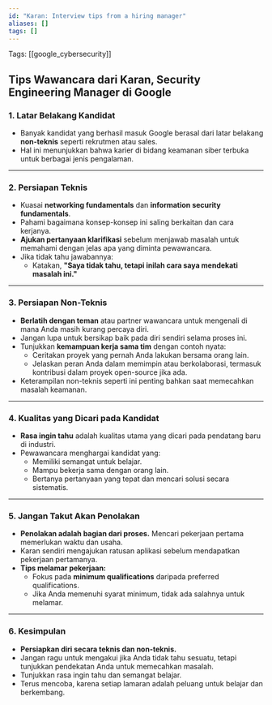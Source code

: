 ```yaml
---
id: "Karan: Interview tips from a hiring manager"
aliases: []
tags: []
---
```


Tags: [[google_cybersecurity]]

## Tips Wawancara dari Karan, Security Engineering Manager di Google

### **1. Latar Belakang Kandidat**

- Banyak kandidat yang berhasil masuk Google berasal dari latar belakang **non-teknis** seperti rekrutmen atau sales.
- Hal ini menunjukkan bahwa karier di bidang keamanan siber terbuka untuk berbagai jenis pengalaman.

---

### **2. Persiapan Teknis**

- Kuasai **networking fundamentals** dan **information security fundamentals**.
- Pahami bagaimana konsep-konsep ini saling berkaitan dan cara kerjanya.
- **Ajukan pertanyaan klarifikasi** sebelum menjawab masalah untuk memahami dengan jelas apa yang diminta pewawancara.
- Jika tidak tahu jawabannya:
  - Katakan, **"Saya tidak tahu, tetapi inilah cara saya mendekati masalah ini."**

---

### **3. Persiapan Non-Teknis**

- **Berlatih dengan teman** atau partner wawancara untuk mengenali di mana Anda masih kurang percaya diri.
- Jangan lupa untuk bersikap baik pada diri sendiri selama proses ini.
- Tunjukkan **kemampuan kerja sama tim** dengan contoh nyata:
  - Ceritakan proyek yang pernah Anda lakukan bersama orang lain.
  - Jelaskan peran Anda dalam memimpin atau berkolaborasi, termasuk kontribusi dalam proyek open-source jika ada.
- Keterampilan non-teknis seperti ini penting bahkan saat memecahkan masalah keamanan.

---

### **4. Kualitas yang Dicari pada Kandidat**

- **Rasa ingin tahu** adalah kualitas utama yang dicari pada pendatang baru di industri.
- Pewawancara menghargai kandidat yang:
  - Memiliki semangat untuk belajar.
  - Mampu bekerja sama dengan orang lain.
  - Bertanya pertanyaan yang tepat dan mencari solusi secara sistematis.

---

### **5. Jangan Takut Akan Penolakan**

- **Penolakan adalah bagian dari proses.** Mencari pekerjaan pertama memerlukan waktu dan usaha.
- Karan sendiri mengajukan ratusan aplikasi sebelum mendapatkan pekerjaan pertamanya.
- **Tips melamar pekerjaan:**
  - Fokus pada **minimum qualifications** daripada preferred qualifications.
  - Jika Anda memenuhi syarat minimum, tidak ada salahnya untuk melamar.

---

### **6. Kesimpulan**

- **Persiapkan diri secara teknis dan non-teknis.**
- Jangan ragu untuk mengakui jika Anda tidak tahu sesuatu, tetapi tunjukkan pendekatan Anda untuk memecahkan masalah.
- Tunjukkan rasa ingin tahu dan semangat belajar.
- Terus mencoba, karena setiap lamaran adalah peluang untuk belajar dan berkembang.
